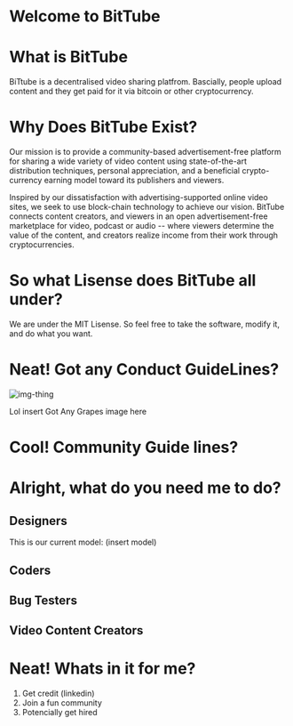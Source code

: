 # Welcome to BitTube 


# What is BitTube 

BiTtube is a decentralised video sharing platfrom. Bascially, people upload content and they get paid for it via bitcoin or other cryptocurrency. 


# Why Does BitTube Exist? 

Our mission is to provide a community-based advertisement-free platform for sharing a wide variety of video content using state-of-the-art distribution techniques, personal appreciation, and a beneficial crypto-currency earning model toward its publishers and viewers.

Inspired by our dissatisfaction with advertising-supported online video sites, we seek to use block-chain technology to achieve our vision. BitTube connects content creators, and viewers in an open advertisement-free marketplace for video, podcast or audio -- where viewers determine the value of the content, and creators realize income from their work through cryptocurrencies. 

# So what Lisense does BitTube all under? 

We are under the MIT Lisense. So feel free to take the software, modify it, and do what you want. 

# Neat! Got any Conduct GuideLines?

![img-thing](https://cloud.githubusercontent.com/assets/13579802/23485457/72d900b4-fea9-11e6-81f2-984e82b34fd2.jpg)



   Lol insert Got Any Grapes image here
   
# Cool! Community Guide lines?


# Alright, what do you need me to do?

## Designers 

This is our current model: (insert model) 


## Coders

## Bug Testers

## Video Content Creators

# Neat! Whats in it for me?

1. Get credit (linkedin)
2. Join a fun community 
3. Potencially get hired 




